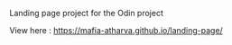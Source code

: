 Landing page project for the Odin project 

View here : https://mafia-atharva.github.io/landing-page/
